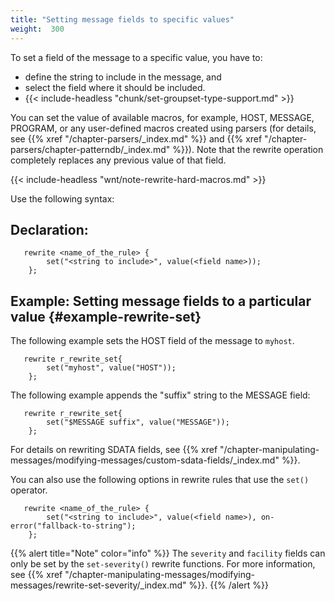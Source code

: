```yaml
---
title: "Setting message fields to specific values"
weight:  300
---
```

<!-- DISCLAIMER: This file is based on the syslog-ng Open Source Edition documentation https://github.com/balabit/syslog-ng-ose-guides/commit/2f4a52ee61d1ea9ad27cb4f3168b95408fddfdf2 and is used under the terms of The syslog-ng Open Source Edition Documentation License. The file has been modified by Axoflow. -->

To set a field of the message to a specific value, you have to:

- define the string to include in the message, and
- select the field where it should be included.
- {{< include-headless "chunk/set-groupset-type-support.md" >}}

You can set the value of available macros, for example, HOST, MESSAGE, PROGRAM, or any user-defined macros created using parsers (for details, see {{% xref "/chapter-parsers/_index.md" %}} and {{% xref "/chapter-parsers/chapter-patterndb/_index.md" %}}). Note that the rewrite operation completely replaces any previous value of that field.

{{< include-headless "wnt/note-rewrite-hard-macros.md" >}}

Use the following syntax:

## Declaration:

```shell
   rewrite <name_of_the_rule> {
        set("<string to include>", value(<field name>));
    };
```

## Example: Setting message fields to a particular value {#example-rewrite-set}

The following example sets the HOST field of the message to `myhost`.

```shell
   rewrite r_rewrite_set{
        set("myhost", value("HOST"));
    };
```

The following example appends the "suffix" string to the MESSAGE field:

```shell
   rewrite r_rewrite_set{
        set("$MESSAGE suffix", value("MESSAGE"));
    };
```

For details on rewriting SDATA fields, see {{% xref "/chapter-manipulating-messages/modifying-messages/custom-sdata-fields/_index.md" %}}.

You can also use the following options in rewrite rules that use the `set()` operator.

```shell
   rewrite <name_of_the_rule> {
        set("<string to include>", value(<field name>), on-error("fallback-to-string");
    };
```

{{% alert title="Note" color="info" %}}
The `severity` and `facility` fields can only be set by the `set-severity()` rewrite functions. For more information, see {{% xref "/chapter-manipulating-messages/modifying-messages/rewrite-set-severity/_index.md" %}}.
{{% /alert %}}

